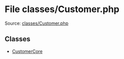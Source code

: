 File classes/Customer.php
=========

Source: [classes/Customer.php](https://github.com/PrestaShop/PrestaShop/blob/1.6.1.1/classes/Customer.php)


Classes
-------

* [CustomerCore](class.CustomerCore.md)

